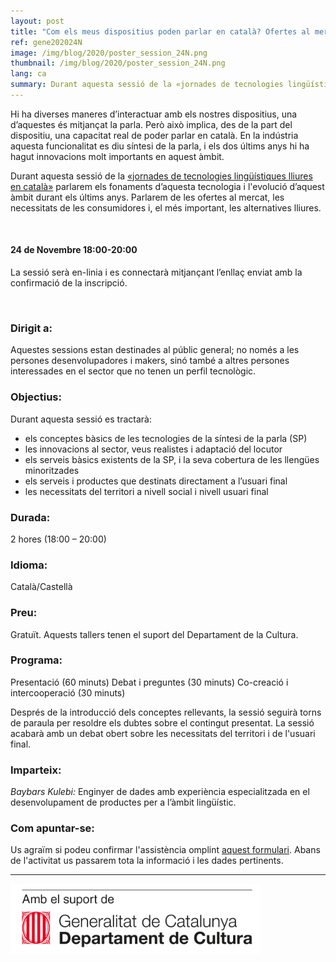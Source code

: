 ```yaml
---
layout: post
title: "Com els meus dispositius poden parlar en català? Ofertes al mercat i les alternatives lliures"
ref: gene202024N
image: /img/blog/2020/poster_session_24N.png
thumbnail: /img/blog/2020/poster_session_24N.png
lang: ca
summary: Durant aquesta sessió de la «jornades de tecnologies lingüístiques lliures en català» parlarem els fonaments d’aquesta tecnologia i l'evolució d’aquest àmbit durant els últims anys. Parlarem de les ofertes al mercat, les necessitats de les consumidores i, el més important, les alternatives lliures.
---
```


Hi ha diverses maneres d’interactuar amb els nostres dispositius, una d’aquestes és mitjançat la parla. Però això implica, des de la part del dispositiu, una capacitat real de poder parlar en català. En la indústria aquesta funcionalitat es diu síntesi de la parla, i els dos últims anys hi ha hagut innovacions molt importants en aquest àmbit. 

Durant aquesta sessió de la [«jornades de tecnologies lingüístiques lliures en català»][jornades] parlarem els fonaments d’aquesta tecnologia i l'evolució d’aquest àmbit durant els últims anys. Parlarem de les ofertes al mercat, les necessitats de les consumidores i, el més important, les alternatives lliures. 

<br/>

#### 24 de Novembre 18:00-20:00
La sessió serà en-linia i es connectarà mitjançant l’enllaç enviat amb la confirmació de la inscripció.

<br/>

### Dirigit a:
Aquestes sessions estan destinades al públic general; no només a les persones desenvolupadores i makers, sinó també a altres persones interessades en el sector que no tenen un perfil tecnològic.

### Objectius:
Durant aquesta sessió es tractarà:
* els conceptes bàsics de les tecnologies de la síntesi de la parla (SP)
* les innovacions al sector, veus realistes i adaptació del locutor
* els serveis bàsics existents de la SP, i la seva cobertura de les llengües minoritzades
* els serveis i productes que destinats directament a l’usuari final
* les necessitats del territori a nivell social i nivell usuari final

### Durada:
2 hores (18:00 – 20:00)

### Idioma:
Català/Castellà

### Preu:
Gratuït. Aquests tallers tenen el suport del Departament de la Cultura.

### Programa:
Presentació (60 minuts) Debat i preguntes (30 minuts) Co-creació i intercooperació (30 minuts)

Després de la introducció dels conceptes rellevants, la sessió seguirà torns de paraula per resoldre els dubtes sobre el contingut presentat. La sessió acabarà amb un debat obert sobre les necessitats del territori i de l'usuari final.

### Imparteix:
_Baybars Kulebi:_ Enginyer de dades amb experiència especialitzada en el desenvolupament de productes per a l’àmbit lingüístic.

### Com apuntar-se:
Us agraïm si podeu confirmar l'assistència omplint [aquest formulari](https://limesurvey.collectivat.cat/index.php?r=survey/index&sid=). Abans de l'activitat us passarem tota la informació i les dades pertinents.

---
<img src="/img/logo_generalitat.png" width="400"/>

[jornades]: /blog/2020-11-06-jornades-de-tecnologies-lliures-de-la-parla/

